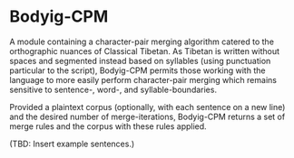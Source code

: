 # Bodyig-CPM
 A module containing a character-pair merging algorithm catered to the orthographic nuances of Classical Tibetan. As Tibetan is written without spaces and segmented instead based on syllables (using punctuation 
 particular to the script), Bodyig-CPM permits those working with the language to more easily perform character-pair merging which remains sensitive to sentence-, word-, and syllable-boundaries.

 Provided a plaintext corpus (optionally, with each sentence on a new line) and the desired number of merge-iterations, Bodyig-CPM returns a set of merge rules and the corpus with these rules applied.

 (TBD: Insert example sentences.)
